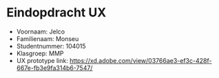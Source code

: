 # Eindopdracht UX

- Voornaam: Jelco
- Familienaam: Monseu
- Studentnummer: 104015
- Klasgroep: MMP
- UX prototype link: https://xd.adobe.com/view/03766ae3-ef3c-428f-667e-fb3e9fa314b6-7547/
